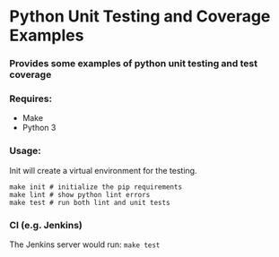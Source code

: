 # Python Unit Testing and Coverage Examples

### Provides some examples of python unit testing and test coverage

### Requires:
* Make
* Python 3

### Usage: 

Init will create a virtual environment for the testing.

```shell
make init # initialize the pip requirements
make lint # show python lint errors
make test # run both lint and unit tests
```

### CI (e.g. Jenkins)

The Jenkins server would run:
``` make test ```
